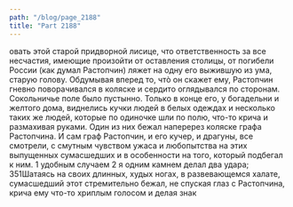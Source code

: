 ```yaml
---
path: "/blog/page_2188"
title: "Part 2188"
---
```


овать этой старой придворной лисице, что ответственность за все несчастия, имеющие произойти от оставления столицы, от погибели России (как думал Растопчин) ляжет на одну его выжившую из ума, старую голову. Обдумывая вперед то, чтò он скажет ему, Растопчин гневно поворачивался в коляске и сердито оглядывался по сторонам.
Сокольничье поле было пустынно. Только в конце его, у богадельни и желтого дома, виднелись кучки людей в белых одеждах и несколько таких же людей, которые по одиночке шли по полю, что-то крича и размахивая руками.
Один из них бежал наперерез коляске графа Растопчина. И сам граф Растопчин, и его кучер, и драгуны, все смотрели, с смутным чувством ужаса и любопытства на этих выпущенных сумасшедших и в особенности на того, который подбегал к ним.
1 удобным случаем
2 я одним камнем делал два удара;
351Шатаясь на своих длинных, худых ногах, в развевающемся халате, сумасшедший этот стремительно бежал, не спуская глаз с Растопчина, крича ему что-то хриплым голосом и делая знак
